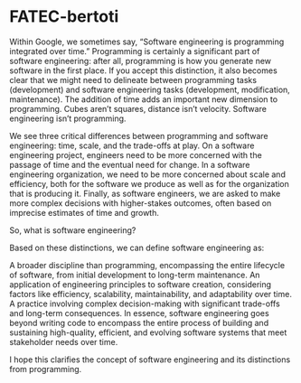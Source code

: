 # FATEC-bertoti

Within Google, we sometimes say, “Software engineering is programming integrated over time.” Programming is certainly a significant part of software engineering: after all, programming is how you generate new software in the first place. If you accept this distinction, it also becomes clear that we might need to delineate between programming tasks (development) and software engineering tasks (development, modification, maintenance). The addition of time adds an important new dimension to programming. Cubes aren’t squares, distance isn’t velocity. Software engineering isn’t programming.


We see three critical differences between programming and software engineering: time, scale, and the trade-offs at play. On a software engineering project, engineers need to be more concerned with the passage of time and the eventual need for change. In a software engineering organization, we need to be more concerned about scale and efficiency, both for the software we produce as well as for the organization that is producing it. Finally, as software engineers, we are asked to make more complex decisions with higher-stakes outcomes, often based on imprecise estimates of time and growth.


So, what is software engineering?

Based on these distinctions, we can define software engineering as:

A broader discipline than programming, encompassing the entire lifecycle of software, from initial development to long-term maintenance.
An application of engineering principles to software creation, considering factors like efficiency, scalability, maintainability, and adaptability over time.
A practice involving complex decision-making with significant trade-offs and long-term consequences.
In essence, software engineering goes beyond writing code to encompass the entire process of building and sustaining high-quality, efficient, and evolving software systems that meet stakeholder needs over time.

I hope this clarifies the concept of software engineering and its distinctions from programming.
